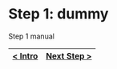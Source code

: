 # Step 1: dummy

Step 1 manual

[{]: <helper> (navStep)

| [< Intro](../../README.md) | [Next Step >](step2.md) |
|:--------------------------------|--------------------------------:|

[}]: #